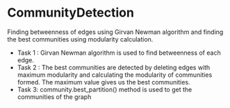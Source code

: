 # CommunityDetection
Finding betweenness of edges using Girvan Newman algorithm and finding the best communities using modularity calculation.

- Task 1 : Girvan Newman algorithm is used to find betweenness of each edge.
- Task 2 : The best communities are detected by deleting edges with maximum modularity and calculating the modularity of communities formed. The maximum value gives us the best communities.
- Task 3: community.best_partition() method is used to get the communities of the graph
